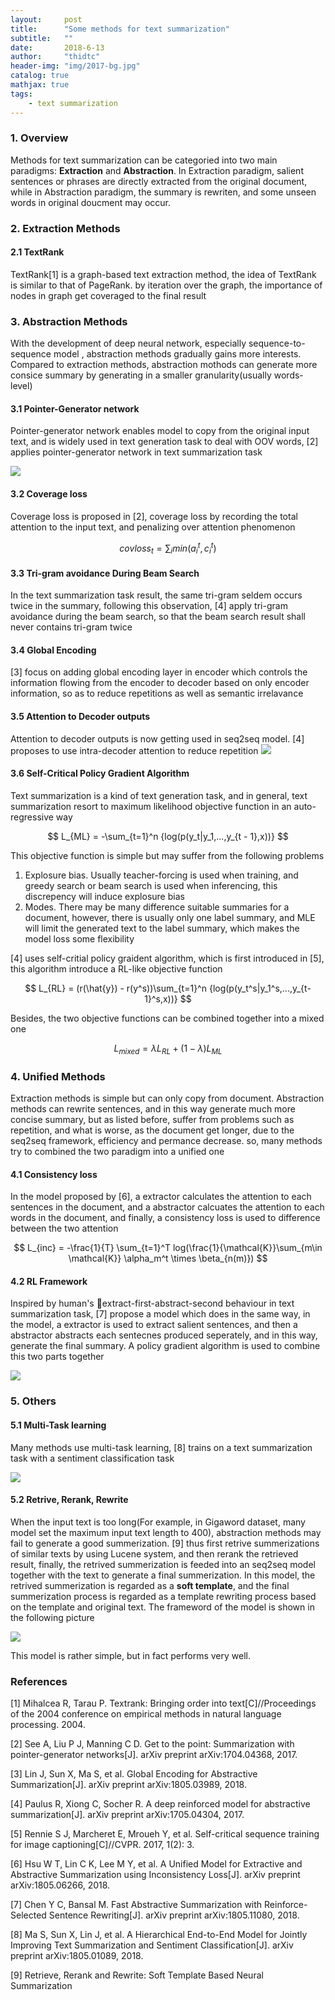 ```yaml
---
layout:     post
title:      "Some methods for text summarization"
subtitle:   ""
date:       2018-6-13
author:     "thidtc"
header-img: "img/2017-bg.jpg"
catalog: true
mathjax: true
tags:
    - text summarization
---
```


### 1. Overview
Methods for text summarization can be categoried into two main paradigms: **Extraction** and **Abstraction**. In Extraction paradigm, salient sentences or phrases are directly extracted from the original document, while in Abstraction paradigm, the summary is rewriten, and some unseen words in original doucment may occur.

### 2. Extraction Methods

#### 2.1 TextRank
TextRank[1] is a graph-based text extraction method, the idea of TextRank is similar to that of PageRank. by iteration over the graph, the importance of nodes in graph get coveraged to the final result

### 3. Abstraction Methods

With the development of deep neural network, especially sequence-to-sequence model , abstraction methods gradually gains more interests. Compared to extraction methods, abstraction mothods can generate more consice summary by generating in a smaller granularity(usually words-level)

#### 3.1 Pointer-Generator network
Pointer-generator network enables model to copy from the original input text, and is widely used in text generation task to deal with OOV words, [2] applies pointer-generator network in text summarization task

![](/img/Methods_for_text_summarization/pointer_generator_network.png)

#### 3.2 Coverage loss
Coverage loss is proposed in [2], coverage loss by recording the total attention to the input text, and penalizing over attention phenomenon

$$
covloss_t = \sum_i min(a_i^t, c_i^t)
$$

#### 3.3 Tri-gram avoidance During Beam Search
In the text summarization task result, the same tri-gram seldem occurs twice in the summary, following this observation, [4] apply tri-gram avoidance during the beam search, so that the beam search result shall never contains tri-gram twice

#### 3.4 Global Encoding
[3] focus on adding global encoding layer in encoder which controls the information flowing from the encoder to decoder based on only encoder information, so as to reduce repetitions as well as semantic irrelavance

#### 3.5 Attention to Decoder outputs
Attention to decoder outputs is now getting used in seq2seq model. [4] proposes to use intra-decoder attention to reduce repetition
![](/img/Methods_for_text_summarization/intra_attention.png)

#### 3.6 Self-Critical Policy Gradient Algorithm
Text summarization is a kind of text generation task, and in general, text summarization resort to maximum likelihood objective function in an auto-regressive way

$$
L_{ML} = -\sum_{t=1}^n {log(p(y_t|y_1,...,y_{t - 1},x))}
$$

This objective function is simple but may suffer from the following problems
1. Explosure bias. Usually teacher-forcing is used when training, and greedy search or beam search is used when inferencing, this discrepency will induce explosure bias
2. Modes. There may be many difference suitable summaries for a document, however, there is usually only one label summary, and MLE will limit the generated text to the label summary, which makes the model loss some flexibility

[4] uses self-critial policy graident algorithm, which is first introduced in [5], this algorithm introduce a RL-like objective function

$$
L_{RL} = (r(\hat{y}) - r(y^s))\sum_{t=1}^n {log(p(y_t^s|y_1^s,...,y_{t-1}^s,x))}
$$

Besides, the two objective functions can be combined together into a mixed one

$$
L_{mixed} = \lambda L_{RL} + (1 - \lambda) L_{ML}
$$

### 4. Unified Methods
Extraction methods is simple but can only copy from document. Abstraction methods can rewrite sentences, and in this way generate much more concise summary, but as listed before, suffer from problems such as repetition, and what is worse, as the document get longer, due to the seq2seq framework, efficiency and permance decrease. so, many methods try to combined the two paradigm into a unified one

#### 4.1 Consistency loss
In the model proposed by [6], a extractor calculates the attention to each sentences in the document, and a abstractor calcuates the attention to each words in the document, and finally, a consistency loss is used to difference between the two attention

$$
L_{inc} = -\frac{1}{T} \sum_{t=1}^T log(\frac{1}{\mathcal{K}}\sum_{m\in \mathcal{K}} \alpha_m^t \times \beta_{n(m)})
$$

#### 4.2 RL Framework
Inspired by human's extract-first-abstract-second behaviour in text summarization task, [7] propose a model which does in the same way, in the model, a extractor is used to extract salient sentences, and then a abstractor abstracts each sentecnes produced seperately, and in this way, generate the final summary. A policy gradient algorithm is used to combine this two parts together

![](/img/Methods_for_text_summarization/fast_abstraction.png)

### 5. Others

#### 5.1 Multi-Task learning
Many methods use multi-task learning, [8] trains on a text summarization task with a sentiment classification task

![](/img/Methods_for_text_summarization/hierachical_end_to_end_model.png)

#### 5.2 Retrive, Rerank, Rewrite
When the input text is too long(For example, in Gigaword dataset, many model set the maximum input text length to 400), abstraction methods may fail to generate a good summerization. [9] thus first retrive summerizations of similar texts by using Lucene system, and then rerank the retrieved result, finally, the retrived summerization is feeded into an seq2seq model together with the text to generate a final summerization. In this model, the retrived summerization is regarded as a **soft template**, and the final summerization process is regarded as a template rewriting process based on the template and original text. The frameword of the model is shown in the following picture

![](/img/Methods_for_text_summarization/r3_sum_framework.png)

This model is rather simple, but in fact performs very well.


### References
[1] Mihalcea R, Tarau P. Textrank: Bringing order into text[C]//Proceedings of the 2004 conference on empirical methods in natural language processing. 2004.

[2] See A, Liu P J, Manning C D. Get to the point: Summarization with pointer-generator networks[J]. arXiv preprint arXiv:1704.04368, 2017.

[3] Lin J, Sun X, Ma S, et al. Global Encoding for Abstractive Summarization[J]. arXiv preprint arXiv:1805.03989, 2018.

[4] Paulus R, Xiong C, Socher R. A deep reinforced model for abstractive summarization[J]. arXiv preprint arXiv:1705.04304, 2017.

[5] Rennie S J, Marcheret E, Mroueh Y, et al. Self-critical sequence training for image captioning[C]//CVPR. 2017, 1(2): 3.

[6] Hsu W T, Lin C K, Lee M Y, et al. A Unified Model for Extractive and Abstractive Summarization using Inconsistency Loss[J]. arXiv preprint arXiv:1805.06266, 2018.

[7] Chen Y C, Bansal M. Fast Abstractive Summarization with Reinforce-Selected Sentence Rewriting[J]. arXiv preprint arXiv:1805.11080, 2018.

[8] Ma S, Sun X, Lin J, et al. A Hierarchical End-to-End Model for Jointly Improving Text Summarization and Sentiment Classification[J]. arXiv preprint arXiv:1805.01089, 2018.

[9] Retrieve, Rerank and Rewrite: Soft Template Based Neural Summarization